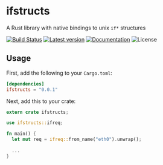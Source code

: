 ifstructs
=========

A Rust library with native bindings to unix `if*` structures

[![Build Status](https://travis-ci.org/glebpom/rust-ifstructs.svg?branch=master)](https://travis-ci.org/glebpom/rust-ifstructs)
[![Latest version](https://img.shields.io/crates/v/ifstructs.svg)](https://crates.io/crates/ifstructs)
[![Documentation](https://docs.rs/ifstructs/badge.svg)](https://docs.rs/ifstructs)
![License](https://img.shields.io/crates/i/ifstructs.svg)


## Usage

First, add the following to your `Cargo.toml`:

```toml
[dependencies]
ifstructs = "0.0.1"
```

Next, add this to your crate:

```rust
extern crate ifstructs;

use ifstructs::ifreq;

fn main() {
  let mut req = ifreq::from_name("eth0").unwrap();
  
  ...
}

```
